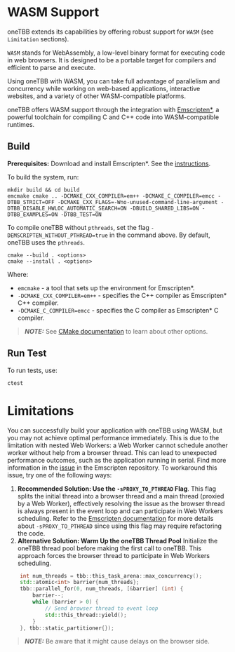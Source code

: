 <!--
******************************************************************************
* 
* Licensed under the Apache License, Version 2.0 (the "License");
* you may not use this file except in compliance with the License.
* You may obtain a copy of the License at
*
*     http://www.apache.org/licenses/LICENSE-2.0
*
* Unless required by applicable law or agreed to in writing, software
* distributed under the License is distributed on an "AS IS" BASIS,
* WITHOUT WARRANTIES OR CONDITIONS OF ANY KIND, either express or implied.
* See the License for the specific language governing permissions and
* limitations under the License.
*******************************************************************************/-->

# WASM Support

oneTBB extends its capabilities by offering robust support for ``WASM`` (see ``Limitation`` sections).

``WASM`` stands for WebAssembly, a low-level binary format for executing code in web browsers. 
It is designed to be a portable target for compilers and efficient to parse and execute. 

Using oneTBB with WASM, you can take full advantage of parallelism and concurrency while working on web-based applications, interactive websites, and a variety of other WASM-compatible platforms.

oneTBB offers WASM support through the integration with [Emscripten*](https://emscripten.org/docs/introducing_emscripten/index.html), a powerful toolchain for compiling C and C++ code into WASM-compatible runtimes. 

## Build

**Prerequisites:** Download and install Emscripten*. See the [instructions](https://emscripten.org/docs/getting_started/downloads.html). 

To build the system, run:

```
mkdir build && cd build
emcmake cmake .. -DCMAKE_CXX_COMPILER=em++ -DCMAKE_C_COMPILER=emcc -DTBB_STRICT=OFF -DCMAKE_CXX_FLAGS=-Wno-unused-command-line-argument -DTBB_DISABLE_HWLOC_AUTOMATIC_SEARCH=ON -DBUILD_SHARED_LIBS=ON -DTBB_EXAMPLES=ON -DTBB_TEST=ON
```
To compile oneTBB without ``pthreads``, set the flag ``-DEMSCRIPTEN_WITHOUT_PTHREAD=true`` in the command above. By default, oneTBB uses the ``pthreads``.
```
cmake --build . <options>
cmake --install . <options>
```
Where:

* ``emcmake`` - a tool that sets up the environment for Emscripten*. 
* ``-DCMAKE_CXX_COMPILER=em++`` - specifies the C++ compiler as Emscripten* C++ compiler. 
* ``-DCMAKE_C_COMPILER=emcc`` - specifies the C compiler as Emscripten* C compiler.


> **_NOTE:_** See [CMake documentation](https://github.com/uxlfoundation/oneTBB/blob/master/cmake/README.md) to learn about other options. 


## Run Test

To run tests, use:

```
ctest
```

# Limitations

You can successfully build your application with oneTBB using WASM, but you may not achieve optimal performance immediately. This is due to the limitation with nested Web Workers: a Web Worker cannot schedule another worker without help from a browser thread. This can lead to unexpected performance outcomes, such as the application running in serial.
Find more information in the [issue](https://github.com/emscripten-core/emscripten/discussions/21963) in the Emscripten repository.
To workaround this issue, try one of the following ways:
1. **Recommended Solution: Use the ``-sPROXY_TO_PTHREAD`` Flag**. 
This flag splits the initial thread into a browser thread and a main thread (proxied by a Web Worker), effectively resolving the issue as the browser thread is always present in the event loop and can participate in Web Workers scheduling. Refer to the [Emscripten documentation](https://emscripten.org/docs/porting/pthreads.html) for more details about ``-sPROXY_TO_PTHREAD`` since using this flag may require refactoring the code.
2. **Alternative Solution: Warm Up the oneTBB Thread Pool**
Initialize the oneTBB thread pool before making the first call to oneTBB. This approach forces the browser thread to participate in Web Workers scheduling.
```cpp
    int num_threads = tbb::this_task_arena::max_concurrency();
    std::atomic<int> barrier{num_threads};
    tbb::parallel_for(0, num_threads, [&barrier] (int) {
        barrier--;
        while (barrier > 0) {
            // Send browser thread to event loop
            std::this_thread::yield();
        }
    }, tbb::static_partitioner{});
```
> **_NOTE:_** Be aware that it might cause delays on the browser side.

